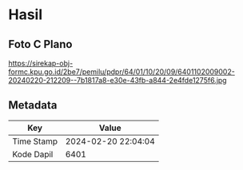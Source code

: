 # Hasil

## Foto C Plano

https://sirekap-obj-formc.kpu.go.id/2be7/pemilu/pdpr/64/01/10/20/09/6401102009002-20240220-212209--7b1817a8-e30e-43fb-a844-2e4fde1275f6.jpg


## Metadata

| Key        | Value               |
| ---------- | ------------------- |
| Time Stamp | 2024-02-20 22:04:04 |
| Kode Dapil | 6401                |



